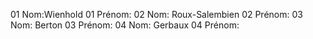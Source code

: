 01 Nom:Wienhold
01 Prénom:
02 Nom: Roux-Salembien
02 Prénom:
03 Nom: Berton
03 Prénom:
04 Nom: Gerbaux
04 Prénom:
